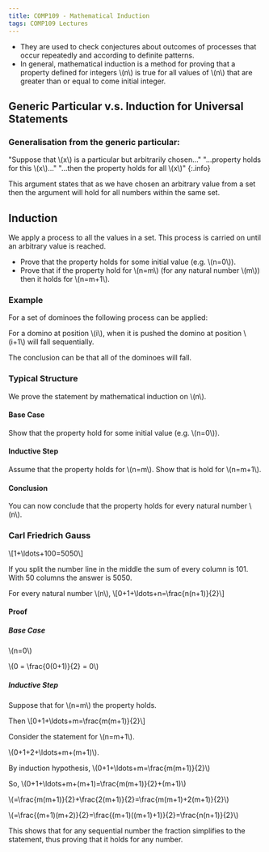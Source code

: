 ```yaml
---
title: COMP109 - Mathematical Induction
tags: COMP109 Lectures
---
```

* They are used to check conjectures about outcomes of processes that occur repeatedly and according to definite patterns.
* In general, mathematical induction is a method for proving that a property defined for integers \\(n\\) is true for all values of \\(n\\) that are greater than or equal to come initial integer.

## Generic Particular v.s. Induction for Universal Statements
### Generalisation from the generic particular:

"Suppose that \\(x\\) is a particular but arbitrarily chosen..." "...property holds for this \\(x\\)..." "...then the property holds for all \\(x\\)"
{:.info}

This argument states that as we have chosen an arbitrary value from a set then the argument will hold for all numbers within the same set.

## Induction
We apply a process to all the values in a set. This process is carried on until an arbitrary value is reached.

* Prove that the property holds for some initial value (e.g. \\(n=0\\)).
* Prove that if the property hold for \\(n=m\\) (for any natural number \\(m\\)) then it holds for \\(n=m+1\\).

### Example
For a set of dominoes the following process can be applied:

For a domino at position \\(i\\), when it is pushed the domino at position \\(i+1\\) will fall sequentially.

The conclusion can be that all of the dominoes will fall.

### Typical Structure
We prove the statement by mathematical induction on \\(n\\).

#### Base Case
Show that the property hold for some initial value (e.g. \\(n=0\\)).

#### Inductive Step
Assume that the property holds for \\(n=m\\). Show that is hold for \\(n=m+1\\).

#### Conclusion
You can now conclude that the property holds for every natural number \\(n\\).

### Carl Friedrich Gauss
\\[1+\\ldots+100=5050\\]

If you split the number line in the middle the sum of every column is 101. With 50 columns the answer is 5050.

For every natural number \\(n\\), 
\\[0+1+\\ldots+n=\\frac{n(n+1)}{2}\\]

#### Proof
##### Base Case
\\(n=0\\) 

\\(0 = \\frac{0(0+1)}{2} = 0\\)

##### Inductive Step
Suppose that for \\(n=m\\) the property holds.

Then \\[0+1+\\ldots+m=\\frac{m(m+1)}{2}\\]

Consider the statement for \\(n=m+1\\).

\\(0+1+2+\\ldots+m+(m+1)\\).

By induction hypothesis, \\(0+1+\\ldots+m=\\frac{m(m+1)}{2}\\)

So, \\(0+1+\\ldots+m+(m+1)=\\frac{m(m+1)}{2}+(m+1)\\)

\\(=\\frac{m(m+1)}{2}+\\frac{2(m+1)}{2}=\\frac{m(m+1)+2(m+1)}{2}\\)

\\(=\\frac{(m+1)(m+2)}{2}=\\frac{(m+1)((m+1)+1)}{2}=\\frac{n(n+1)}{2}\\)

This shows that for any sequential number the fraction simplifies to the statement, thus proving that it holds for any number.
